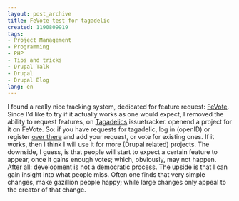 ```yaml
---
layout: post_archive
title: FeVote test for tagadelic
created: 1190809919
tags:
- Project Management
- Programming
- PHP
- Tips and tricks
- Drupal Talk
- Drupal
- Drupal Blog
lang: en
---
```

I found a really nice tracking system, dedicated for feature request: [FeVote](http://www.fevote.com). Since I'd like to try if it actually works as one would expect, I removed the ability to request features, on [Tagadelics](http://drupal.org/project/tagadelic) issuetracker. openend a project for it on FeVote. So: if you have requests for tagadelic, log in (openID) or register [over there](http://www.fevote.com/tagadelic) and add your request, or vote for existing ones. If it works, then I think I will use it for more (Drupal related) projects. The downside, I guess, is that people will start to expect a certain feature to appear, once it gains enough votes; which, obviously, may not happen. After all: development is not a democratic process. The upside is that I can gain insight into what people miss. Often one finds that very simple changes, make gazillion people happy; while large changes only appeal to the creator of that change.
